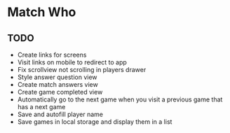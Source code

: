# Match Who

## TODO

-   Create links for screens
-   Visit links on mobile to redirect to app
-   Fix scrollview not scrolling in players drawer
-   Style answer question view
-   Create match answers view
-   Create game completed view
-   Automatically go to the next game when you visit a previous game that has a next game
-   Save and autofill player name
-   Save games in local storage and display them in a list
